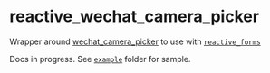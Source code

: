 # reactive_wechat_camera_picker

Wrapper around [wechat_camera_picker](https://pub.dev/packages/wechat_camera_picker) to use with [`reactive_forms`](https://pub.dev/packages/reactive_forms)

Docs in progress. See [`example`](https://github.com/artflutter/reactive_forms_widgets/tree/master/packages/reactive_wechat_camera_picker/example) folder for sample.